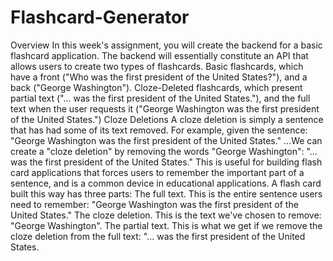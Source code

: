# Flashcard-Generator
Overview  In this week's assignment, you will create the backend for a basic flashcard application. The backend will essentially constitute an API that allows users to create two types of flashcards. Basic flashcards, which have a front ("Who was the first president of the United States?"), and a back ("George Washington"). Cloze-Deleted flashcards, which present partial text ("... was the first president of the United States."), and the full text when the user requests it ("George Washington was the first president of the United States.") Cloze Deletions  A cloze deletion is simply a sentence that has had some of its text removed. For example, given the sentence: "George Washington was the first president of the United States." ...We can create a "cloze deletion" by removing the words "George Washington": "... was the first president of the United States." This is useful for building flash card applications that forces users to remember the important part of a sentence, and is a common device in educational applications. A flash card built this way has three parts: The full text. This is the entire sentence users need to remember: "George Washington was the first president of the United States." The cloze deletion. This is the text we've chosen to remove: "George Washington". The partial text. This is what we get if we remove the cloze deletion from the full text: "... was the first president of the United States.
